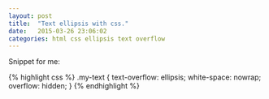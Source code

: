 ```yaml
---
layout: post
title:  "Text ellipsis with css."
date:   2015-03-26 23:06:02
categories: html css ellipsis text overflow
---
```



Snippet for me:

{% highlight css %}
.my-text {
  text-overflow: ellipsis;
  white-space: nowrap;
  overflow: hidden;
}
{% endhighlight %}
